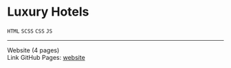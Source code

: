 # Luxury Hotels
`HTML` `SCSS` `CSS` `JS`
***
Website (4 pages)  
Link GitHub Pages: [website](https://vadim-sakuta-vs.github.io/Luxury-Hotels/)